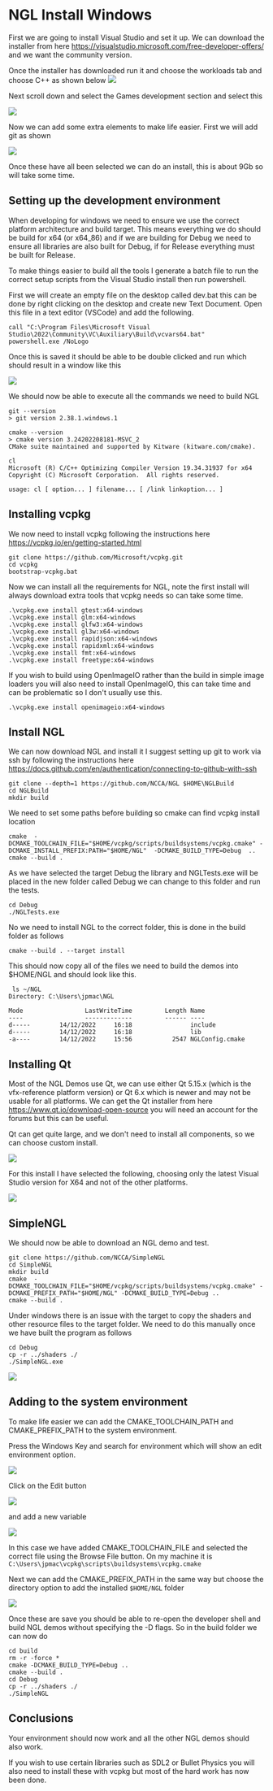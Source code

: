 
# NGL Install Windows

First we are going to install Visual Studio and set it up. We can download the installer from here https://visualstudio.microsoft.com/free-developer-offers/ and we want the community version.

Once the installer has downloaded run it and choose the workloads tab and choose C++ as shown below
![](images/VSCodePt1.png)

Next scroll down and select the Games development section and select this 

![](images/VSCodePt2.png) 

Now we can add some extra elements to make life easier. First we will add git as shown

![](images/VSCodePt3.png)

Once these have all been selected we can do an install, this is about 9Gb so will take some time.

## Setting up the development environment

When developing for windows we need to ensure we use the correct platform architecture and build target. This means everything we do should be build for x64 (or x64_86) and if we are building for Debug we need to ensure all libraries are also built for Debug, if for Release everything must be built for Release. 

To make things easier to build all the tools I generate a batch file to run the correct setup scripts from the Visual Studio install then run powershell.

First we will create an empty file on the desktop called dev.bat this can be done by right clicking on the desktop and create new Text Document. Open this file in a text editor (VSCode) and add the following.

```
call "C:\Program Files\Microsoft Visual Studio\2022\Community\VC\Auxiliary\Build\vcvars64.bat"
powershell.exe /NoLogo
```

Once this is saved it should be able to be double clicked and run which should result in a window like this

![](images/VSCodePt4.png)

We should now be able to execute all the commands we need to build NGL 

```
git --version
> git version 2.38.1.windows.1  

cmake --version
> cmake version 3.24202208181-MSVC_2
CMake suite maintained and supported by Kitware (kitware.com/cmake).  

cl
Microsoft (R) C/C++ Optimizing Compiler Version 19.34.31937 for x64
Copyright (C) Microsoft Corporation.  All rights reserved.

usage: cl [ option... ] filename... [ /link linkoption... ]  
```

## Installing vcpkg 

We now need to install vcpkg following the instructions here https://vcpkg.io/en/getting-started.html

```
git clone https://github.com/Microsoft/vcpkg.git
cd vcpkg
bootstrap-vcpkg.bat
```

Now we can install all the requirements for NGL, note the first install will always download extra tools that vcpkg needs so can take some time.

```
.\vcpkg.exe install gtest:x64-windows
.\vcpkg.exe install glm:x64-windows
.\vcpkg.exe install glfw3:x64-windows
.\vcpkg.exe install gl3w:x64-windows
.\vcpkg.exe install rapidjson:x64-windows
.\vcpkg.exe install rapidxml:x64-windows
.\vcpkg.exe install fmt:x64-windows
.\vcpkg.exe install freetype:x64-windows
```

If you wish to build using OpenImageIO rather than the build in simple image loaders you will also need to install OpenImageIO, this can take time and can be problematic so I don't usually use this. 

```
.\vcpkg.exe install openimageio:x64-windows
```

## Install NGL

We can now download NGL and install it I suggest setting up git to work via ssh by following the instructions here https://docs.github.com/en/authentication/connecting-to-github-with-ssh 

```
git clone --depth=1 https://github.com/NCCA/NGL $HOME\NGLBuild
cd NGLBuild
mkdir build
```

We need to set some paths before building so cmake can find vcpkg install location

```
cmake  -DCMAKE_TOOLCHAIN_FILE="$HOME/vcpkg/scripts/buildsystems/vcpkg.cmake" -DCMAKE_INSTALL_PREFIX:PATH="$HOME/NGL"  -DCMAKE_BUILD_TYPE=Debug  ..
cmake --build .
```

As we have selected the target Debug the library and NGLTests.exe will be placed in the new folder called Debug we can change to this folder and run the tests.

```
cd Debug
./NGLTests.exe
```

No we need to install NGL to the correct folder, this is done in the build folder as follows

```
cmake --build . --target install
```

This should now copy all of the files we need to build the demos into $HOME/NGL and should look like this.

```
 ls ~/NGL
Directory: C:\Users\jpmac\NGL

Mode                 LastWriteTime         Length Name
----                 -------------         ------ ----
d-----        14/12/2022     16:18                include
d-----        14/12/2022     16:18                lib
-a----        14/12/2022     15:56           2547 NGLConfig.cmake
```

## Installing Qt

Most of the NGL Demos use Qt, we can use either Qt 5.15.x (which is the vfx-reference platform version) or Qt 6.x which is newer and may not be usable for all platforms. We can get the Qt installer from here https://www.qt.io/download-open-source you will need an account for the forums but this can be useful.

Qt can get quite large, and we don't need to install all components, so we can choose custom install.

![](images/Qt1.png)

For this install I have selected the following, choosing only the latest Visual Studio version for X64 and not of the other platforms.

![](images/Qt2.png)

## SimpleNGL

We should now be able to download an NGL demo and test.

```
git clone https://github.com/NCCA/SimpleNGL 
cd SimpleNGL
mkdir build
cmake  -DCMAKE_TOOLCHAIN_FILE="$HOME/vcpkg/scripts/buildsystems/vcpkg.cmake" -DCMAKE_PREFIX_PATH="$HOME/NGL" -DCMAKE_BUILD_TYPE=Debug ..
cmake --build .
```

Under windows there is an issue with the target to copy the shaders and other resource files to the target folder. We need to do this manually once we have built the program as follows

```
cd Debug
cp -r ../shaders ./
./SimpleNGL.exe
```

![](images/simplengl.png)

## Adding to the system environment

To make life easier we can add the CMAKE_TOOLCHAIN_PATH and CMAKE_PREFIX_PATH to the system environment. 

Press the Windows Key and search for environment which will show an edit environment option.

![](images/env1.png)

Click on the Edit button

![](images/env2.png) 

and add a new variable

![](images/env3.png)

In this case we have added CMAKE_TOOLCHAIN_FILE and selected the correct file using the Browse File button. On my machine it is ```C:\Users\jpmac\vcpkg\scripts\buildsystems\vcpkg.cmake```

Next we can add the CMAKE_PREFIX_PATH in the same way but choose the directory option to add the installed ```$HOME/NGL``` folder 

![](images/env4.pngs)

Once these are save you should be able to re-open the developer shell and build NGL demos without specifying the -D flags. So in the build folder we can now do

```
cd build
rm -r -force *
cmake -DCMAKE_BUILD_TYPE=Debug ..
cmake --build .
cd Debug
cp -r ../shaders ./
./SimpleNGL
```

## Conclusions

Your environment should now work and all the other NGL demos should also work.

If you wish to use certain libraries such as SDL2 or Bullet Physics you will also need to install these with vcpkg but most of the hard work has now been done.
